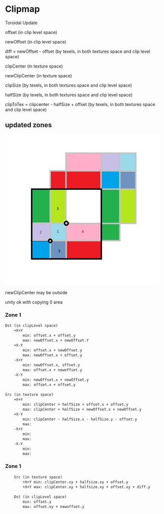 # Clipmap

Toroidal Update

offset (in clip level space)

newOffset (in clip level space)

diff = newOffset - offset (by texels, in both textures space and clip level space)

clipCenter (in texture space)

newClipCenter (in texture space)

clipSize (by texels, in both textures space and clip level space)

halfSize (by texels, in both textures space and clip level space)

clipToTex = clipcenter - halfSize + offset (by texels, in both textures space and clip level space)


## updated zones

<img src="ToroidalUpdate.png" alt="drawing" width="512"/>

newClipCenter may be outside 

unity ok with copying 0 area

### Zone 1

    Dst (in clipLevel space)
        +X+Y 
            min: offset.x + offset.y
            max: newOffset.x + newOffset.Y
        +X-Y 
            min: offset.x + newOffset.y
            max: newOffset.x + offset.y
        -X+Y 
            min: newOffset.x, offset.y
            max: offset.x + newoffset.y
        -X-Y 
            min: newOffset.x + newOffset.y
            max: offset.x + offset.y
            
    Src (in texture space)
        +X+Y 
            min: clipCenter + halfSize + offset.x + offset.y
            max: clipCenter + halfSize + newOffset.x + newOffset.y
        +X-Y 
            min: clipCenter - halfSize.x - halfSize.y - offset.y
            max: 
        -X+Y 
            min: 
            max: 
        -X-Y 
            min: 
            max: 
    
### Zone 1
        Src (in texture space)
            +X+Y min: clipCenter.xy + halfsize.xy + offset.y
            +X+Y max: clipCenter.xy + halfsize.xy + offset.xy + diff.y

        Dst (in clipLevel space)
            min: offset.y
            max: offset.xy + newoffset.y


